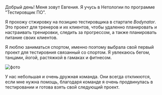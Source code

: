 Добрый день! Меня зовут Евгения. Я учусь в Нетологии по программе "Тестировщик ПО".
 
 Я прохожу стжировку на позицию тестировщика в стартапе _Bodynator_. Это проект для тренеров и их клиентов, чтобы удаленно планировать и настраивать тренировки, следить за прогрессом, а также планировать питание своих клиентов. 

Я люблю заниматься спортом, именно поэтому выбрала свой первый проект для тестировния связанный со спортом. Я увлекаюсь бегом, танцами, йогой, растяжкой в гамаках и фитнесом. 

![фото](https://sun9-44.userapi.com/impg/2VUxTdgkc5zzI3U7hL4g1yFVq6h-xp2nnE90XQ/voBegFIcMkU.jpg?size=810x1080&quality=96&sign=b81cf3166275e064f5d72bf1a3f81b31&type=album)

 У нас небольшая и очень дружная команда. Они всегда откликются, если мне нужна помощь, благодаря команде я очень продвинулась в тестировании и готова взять свой следующий проект.

